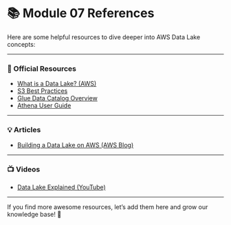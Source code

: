 # 📚 Module 07 References

Here are some helpful resources to dive deeper into AWS Data Lake concepts:

---

### 🌱 Official Resources
- [What is a Data Lake? (AWS)](https://aws.amazon.com/big-data/datalakes-and-analytics/what-is-a-data-lake/)  
- [S3 Best Practices](https://docs.aws.amazon.com/AmazonS3/latest/userguide/best-practices.html)  
- [Glue Data Catalog Overview](https://docs.aws.amazon.com/glue/latest/dg/populate-data-catalog.html)  
- [Athena User Guide](https://docs.aws.amazon.com/athena/latest/ug/what-is.html)

---

### 💡 Articles
- [Building a Data Lake on AWS (AWS Blog)](https://aws.amazon.com/blogs/big-data/tag/data-lake/)  

---

### 📺 Videos
- [Data Lake Explained (YouTube)](https://www.youtube.com/watch?v=LxcH6z8TFpI)

---

If you find more awesome resources, let’s add them here and grow our knowledge base! 🚀